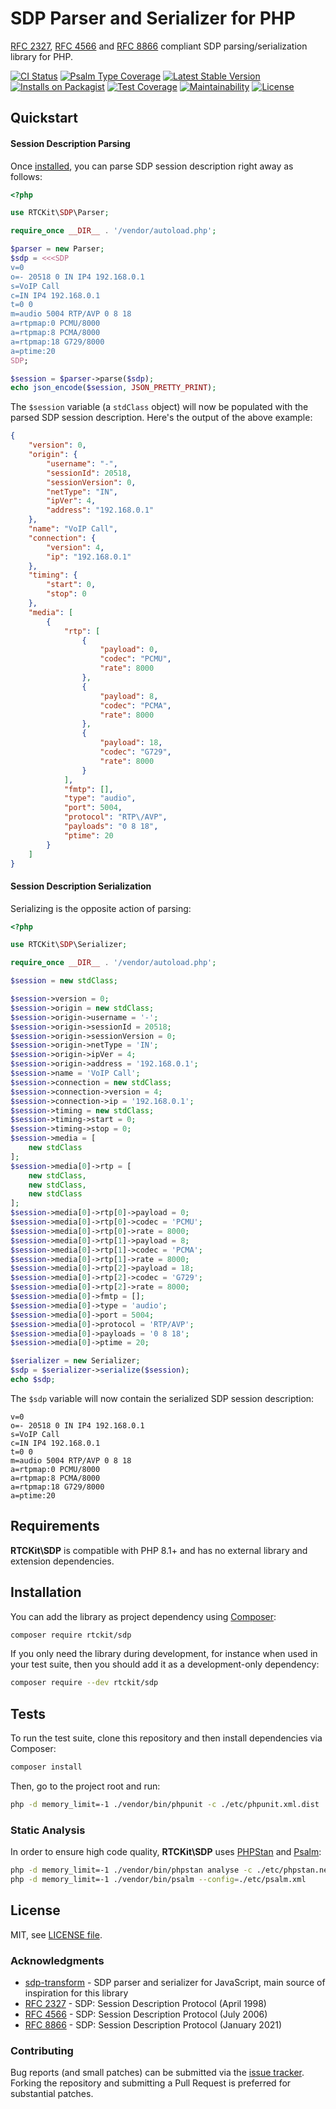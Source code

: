 # SDP Parser and Serializer for PHP

[RFC 2327](https://tools.ietf.org/html/rfc2327), [RFC 4566](https://tools.ietf.org/html/rfc4566) and [RFC 8866](https://tools.ietf.org/html/rfc8866) compliant SDP parsing/serialization library for PHP.

[![CI Status](https://github.com/rtckit/php-sdp/workflows/CI/badge.svg)](https://github.com/rtckit/php-sdp/actions/workflows/ci.yaml)
[![Psalm Type Coverage](https://shepherd.dev/github/rtckit/php-sdp/coverage.svg)](https://shepherd.dev/github/rtckit/php-sdp)
[![Latest Stable Version](https://poser.pugx.org/rtckit/sdp/v/stable.png)](https://packagist.org/packages/rtckit/sdp)
[![Installs on Packagist](https://img.shields.io/packagist/dt/rtckit/sdp?color=blue&label=Installs%20on%20Packagist)](https://packagist.org/packages/rtckit/sdp)
[![Test Coverage](https://api.codeclimate.com/v1/badges/aff5ee8e8ef3b51689c2/test_coverage)](https://codeclimate.com/github/rtckit/php-sdp/test_coverage)
[![Maintainability](https://api.codeclimate.com/v1/badges/aff5ee8e8ef3b51689c2/maintainability)](https://codeclimate.com/github/rtckit/php-sdp/maintainability)
[![License](https://img.shields.io/badge/license-MIT-blue)](LICENSE)

## Quickstart

#### Session Description Parsing

Once [installed](#installation), you can parse SDP session description right away as follows:

```php
<?php

use RTCKit\SDP\Parser;

require_once __DIR__ . '/vendor/autoload.php';

$parser = new Parser;
$sdp = <<<SDP
v=0
o=- 20518 0 IN IP4 192.168.0.1
s=VoIP Call
c=IN IP4 192.168.0.1
t=0 0
m=audio 5004 RTP/AVP 0 8 18
a=rtpmap:0 PCMU/8000
a=rtpmap:8 PCMA/8000
a=rtpmap:18 G729/8000
a=ptime:20
SDP;

$session = $parser->parse($sdp);
echo json_encode($session, JSON_PRETTY_PRINT);
```

The `$session` variable (a `stdClass` object) will now be populated with the parsed SDP session description. Here's the output of the above example:

```json
{
    "version": 0,
    "origin": {
        "username": "-",
        "sessionId": 20518,
        "sessionVersion": 0,
        "netType": "IN",
        "ipVer": 4,
        "address": "192.168.0.1"
    },
    "name": "VoIP Call",
    "connection": {
        "version": 4,
        "ip": "192.168.0.1"
    },
    "timing": {
        "start": 0,
        "stop": 0
    },
    "media": [
        {
            "rtp": [
                {
                    "payload": 0,
                    "codec": "PCMU",
                    "rate": 8000
                },
                {
                    "payload": 8,
                    "codec": "PCMA",
                    "rate": 8000
                },
                {
                    "payload": 18,
                    "codec": "G729",
                    "rate": 8000
                }
            ],
            "fmtp": [],
            "type": "audio",
            "port": 5004,
            "protocol": "RTP\/AVP",
            "payloads": "0 8 18",
            "ptime": 20
        }
    ]
}
```
#### Session Description Serialization

Serializing is the opposite action of parsing:

```php
<?php

use RTCKit\SDP\Serializer;

require_once __DIR__ . '/vendor/autoload.php';

$session = new stdClass;

$session->version = 0;
$session->origin = new stdClass;
$session->origin->username = '-';
$session->origin->sessionId = 20518;
$session->origin->sessionVersion = 0;
$session->origin->netType = 'IN';
$session->origin->ipVer = 4;
$session->origin->address = '192.168.0.1';
$session->name = 'VoIP Call';
$session->connection = new stdClass;
$session->connection->version = 4;
$session->connection->ip = '192.168.0.1';
$session->timing = new stdClass;
$session->timing->start = 0;
$session->timing->stop = 0;
$session->media = [
    new stdClass
];
$session->media[0]->rtp = [
    new stdClass,
    new stdClass,
    new stdClass
];
$session->media[0]->rtp[0]->payload = 0;
$session->media[0]->rtp[0]->codec = 'PCMU';
$session->media[0]->rtp[0]->rate = 8000;
$session->media[0]->rtp[1]->payload = 8;
$session->media[0]->rtp[1]->codec = 'PCMA';
$session->media[0]->rtp[1]->rate = 8000;
$session->media[0]->rtp[2]->payload = 18;
$session->media[0]->rtp[2]->codec = 'G729';
$session->media[0]->rtp[2]->rate = 8000;
$session->media[0]->fmtp = [];
$session->media[0]->type = 'audio';
$session->media[0]->port = 5004;
$session->media[0]->protocol = 'RTP/AVP';
$session->media[0]->payloads = '0 8 18';
$session->media[0]->ptime = 20;

$serializer = new Serializer;
$sdp = $serializer->serialize($session);
echo $sdp;
```

The `$sdp` variable will now contain the serialized SDP session description:

```
v=0
o=- 20518 0 IN IP4 192.168.0.1
s=VoIP Call
c=IN IP4 192.168.0.1
t=0 0
m=audio 5004 RTP/AVP 0 8 18
a=rtpmap:0 PCMU/8000
a=rtpmap:8 PCMA/8000
a=rtpmap:18 G729/8000
a=ptime:20
```

## Requirements

**RTCKit\SDP** is compatible with PHP 8.1+ and has no external library and extension dependencies.

## Installation

You can add the library as project dependency using [Composer](https://getcomposer.org/):

```sh
composer require rtckit/sdp
```

If you only need the library during development, for instance when used in your test suite, then you should add it as a development-only dependency:

```sh
composer require --dev rtckit/sdp
```

## Tests

To run the test suite, clone this repository and then install dependencies via Composer:

```sh
composer install
```

Then, go to the project root and run:

```bash
php -d memory_limit=-1 ./vendor/bin/phpunit -c ./etc/phpunit.xml.dist
```

### Static Analysis

In order to ensure high code quality, **RTCKit\SDP** uses [PHPStan](https://github.com/phpstan/phpstan) and [Psalm](https://github.com/vimeo/psalm):

```sh
php -d memory_limit=-1 ./vendor/bin/phpstan analyse -c ./etc/phpstan.neon -n -vvv --ansi --level=max src
php -d memory_limit=-1 ./vendor/bin/psalm --config=./etc/psalm.xml
```

## License

MIT, see [LICENSE file](LICENSE).

### Acknowledgments

* [sdp-transform](https://github.com/clux/sdp-transform) - SDP parser and serializer for JavaScript, main source of inspiration for this library
* [RFC 2327](https://tools.ietf.org/html/rfc2327) - SDP: Session Description Protocol (April 1998)
* [RFC 4566](https://tools.ietf.org/html/rfc4566) - SDP: Session Description Protocol (July 2006)
* [RFC 8866](https://tools.ietf.org/html/rfc8866) - SDP: Session Description Protocol (January 2021)

### Contributing

Bug reports (and small patches) can be submitted via the [issue tracker](https://github.com/rtckit/php-sdp/issues). Forking the repository and submitting a Pull Request is preferred for substantial patches.

